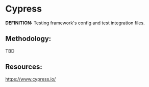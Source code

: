 # Cypress

**DEFINITION:** Testing framework's config and test integration files.

## Methodology:

TBD

## Resources:

https://www.cypress.io/

